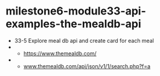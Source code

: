 # milestone6-module33-api-examples-the-mealdb-api

- 33-5 Explore meal db api and create card for each meal
- - https://www.themealdb.com/
- - www.themealdb.com/api/json/v1/1/search.php?f=a
